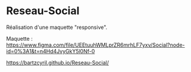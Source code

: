 # Reseau-Social

Réalisation d'une maquette "responsive".

Maquette : https://www.figma.com/file/UEEtuuhWMLprZR6mrhLF7yxv/Social?node-id=0%3A1&t=n4Hd4JvyGkY5l0Nf-0

https://bartzcyril.github.io/Reseau-Social/
